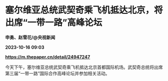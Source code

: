 # 塞尔维亚总统武契奇乘飞机抵达北京，将出席“一带一路”高峰论坛
**申勇、赵雪花/@央视新闻**

**2023-10-16 09:03**

**https://m.thepaper.cn/detail/24947247**

今天下午，塞尔维亚总统武契奇乘飞机抵达北京首都国际机场。武契奇总统将出席第三届“一带一路”国际合作高峰论坛并参加相关活动。